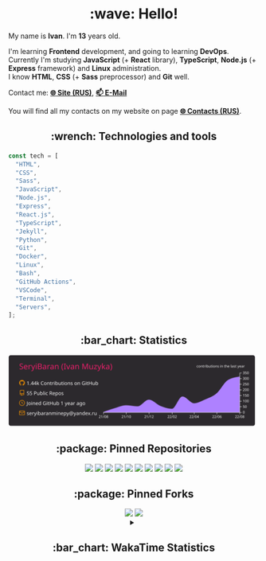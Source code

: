 <h1 align="center">:wave: Hello!</h1>

My name is **Ivan**. I'm **13** years old.

I'm learning **Frontend** development, and going to learning **DevOps**.  
Currently I'm studying **JavaScript** (+ **React** library), **TypeScript**, **Node.js** (+ **Express** framework) and **Linux** administration.  
I know **HTML**, **CSS** (+ **Sass** preprocessor) and **Git** well.

Contact me: [**:globe_with_meridians: Site (RUS)**](https://seryibaran.github.io), [**:mailbox: E-Mail**](mailto:seryibaranminepy@yandex.ru)

You will find all my contacts on my website on page [**:globe_with_meridians: Contacts (RUS)**](https://seryibaran.github.io/contacts).

<h2 align="center">:wrench: Technologies and tools</h2>

```js
const tech = [
  "HTML",
  "CSS",
  "Sass",
  "JavaScript",
  "Node.js",
  "Express",
  "React.js",
  "TypeScript",
  "Jekyll",
  "Python",
  "Git",
  "Docker",
  "Linux",
  "Bash",
  "GitHub Actions",
  "VSCode",
  "Terminal",
  "Servers",
];
```

<h2 align="center">:bar_chart: Statistics</h2>

<div align="center">
  <img src="https://raw.githubusercontent.com/SeryiBaran/seryibaran/master/profile-summary-card-output/monokai/0-profile-details.svg" />
</div>

<h2 align="center">:package: Pinned Repositories</h2>

<div align="center">
  <a href="https://github.com/SeryiBaran/seryibaran.github.io"><img src="https://github-readme-stats.vercel.app/api/pin/?username=SeryiBaran&repo=seryibaran.github.io" /></a>
  <a href="https://github.com/SeryiBaran/useUseful.js"><img src="https://github-readme-stats.vercel.app/api/pin/?username=SeryiBaran&repo=useUseful.js" /></a>
  <a href="https://github.com/SeryiBaran/sb.css"><img src="https://github-readme-stats.vercel.app/api/pin/?username=SeryiBaran&repo=sb.css" /></a>
  <a href="https://github.com/SeryiBaran/tg-it-chats"><img src="https://github-readme-stats.vercel.app/api/pin/?username=SeryiBaran&repo=tg-it-chats" /></a>
  <a href="https://github.com/SeryiBaran/dotfiles"><img src="https://github-readme-stats.vercel.app/api/pin/?username=SeryiBaran&repo=dotfiles" /></a>
  <a href="https://github.com/SeryiBaran/tools"><img src="https://github-readme-stats.vercel.app/api/pin/?username=SeryiBaran&repo=tools" /></a>
  <a href="https://github.com/SeryiBaran/ddtReactCourse"><img src="https://github-readme-stats.vercel.app/api/pin/?username=SeryiBaran&repo=ddtReactCourse" /></a>
  <a href="https://github.com/SeryiBaran/ivan-pylight-shot"><img src="https://github-readme-stats.vercel.app/api/pin/?username=SeryiBaran&repo=ivan-pylight-shot" /></a>
  <a href="https://github.com/SeryiBaran/mock-api"><img src="https://github-readme-stats.vercel.app/api/pin/?username=SeryiBaran&repo=mock-api" /></a>
  <a href="https://github.com/SeryiBaran/learn-web"><img src="https://github-readme-stats.vercel.app/api/pin/?username=SeryiBaran&repo=learn-web" /></a>
</div>

<h2 align="center">:package: Pinned Forks</h2>

<div align="center">
  <a href="https://github.com/Erghel/Answerius"><img src="https://github-readme-stats.vercel.app/api/pin/?username=Erghel&repo=Answerius" /></a>
  <a href="https://github.com/f5ociety/Trydex"><img src="https://github-readme-stats.vercel.app/api/pin/?username=f5ociety&repo=Trydex" /></a>
</div>

<details>
  <summary align="center"><h2>:bar_chart: WakaTime Statistics</h2></summary>

<!--START_SECTION:waka-->
![Code Time](http://img.shields.io/badge/Code%20Time-92%20hrs-blue)

![Profile Views](http://img.shields.io/badge/Profile%20Views-0-blue)

**🐱 My GitHub Data** 

> 🏆 1,179 Contributions in the Year 2022
 > 
> 📦 304.7 kB Used in GitHub's Storage 
 > 
> 🚫 Not Opted to Hire
 > 
> 📜 65 Public Repositories 
 > 
> 🔑 1 Private Repository 
 > 
**I'm an Early 🐤** 

```text
🌞 Morning    223 commits    █████░░░░░░░░░░░░░░░░░░░░   20.84% 
🌆 Daytime    496 commits    ███████████░░░░░░░░░░░░░░   46.36% 
🌃 Evening    339 commits    ████████░░░░░░░░░░░░░░░░░   31.68% 
🌙 Night      12 commits     ░░░░░░░░░░░░░░░░░░░░░░░░░   1.12%

```
📅 **I'm Most Productive on Wednesday** 

```text
Monday       189 commits    ████░░░░░░░░░░░░░░░░░░░░░   17.66% 
Tuesday      124 commits    ███░░░░░░░░░░░░░░░░░░░░░░   11.59% 
Wednesday    210 commits    █████░░░░░░░░░░░░░░░░░░░░   19.63% 
Thursday     140 commits    ███░░░░░░░░░░░░░░░░░░░░░░   13.08% 
Friday       174 commits    ████░░░░░░░░░░░░░░░░░░░░░   16.26% 
Saturday     122 commits    ██░░░░░░░░░░░░░░░░░░░░░░░   11.4% 
Sunday       111 commits    ██░░░░░░░░░░░░░░░░░░░░░░░   10.37%

```


📊 **This Week I Spent My Time On** 

```text
⌚︎ Time Zone: Europe/Moscow

💬 Programming Languages: 
HTML                     2 hrs 13 mins       █████░░░░░░░░░░░░░░░░░░░░   22.15% 
JavaScript               1 hr 44 mins        ████░░░░░░░░░░░░░░░░░░░░░   17.42% 
TypeScript               1 hr 28 mins        ███░░░░░░░░░░░░░░░░░░░░░░   14.76% 
SCSS                     1 hr 16 mins        ███░░░░░░░░░░░░░░░░░░░░░░   12.72% 
Markdown                 1 hr 8 mins         ██░░░░░░░░░░░░░░░░░░░░░░░   11.43%

🔥 Editors: 
VS Code                  6 hrs 54 mins       █████████████████░░░░░░░░   68.88% 
Sublime Text             3 hrs 7 mins        ███████░░░░░░░░░░░░░░░░░░   31.12%

🐱‍💻 Projects: 
vanilla                  2 hrs 3 mins        █████░░░░░░░░░░░░░░░░░░░░   20.48% 
ddtReactCourse           1 hr 38 mins        ████░░░░░░░░░░░░░░░░░░░░░   16.39% 
sb.css                   1 hr 5 mins         ██░░░░░░░░░░░░░░░░░░░░░░░   10.89% 
useUseful.js             43 mins             █░░░░░░░░░░░░░░░░░░░░░░░░   7.21% 
tg-it-chats              41 mins             █░░░░░░░░░░░░░░░░░░░░░░░░   6.82%

💻 Operating System: 
Linux                    10 hrs 1 min        █████████████████████████   100.0%

```

**I Mostly Code in JavaScript** 

```text
JavaScript               17 repos            ███████░░░░░░░░░░░░░░░░░░   31.48% 
HTML                     14 repos            ██████░░░░░░░░░░░░░░░░░░░   25.93% 
SCSS                     6 repos             ██░░░░░░░░░░░░░░░░░░░░░░░   11.11% 
Python                   5 repos             ██░░░░░░░░░░░░░░░░░░░░░░░   9.26% 
Shell                    3 repos             █░░░░░░░░░░░░░░░░░░░░░░░░   5.56%

```


**Timeline**

![Chart not found](https://raw.githubusercontent.com/SeryiBaran/SeryiBaran/master/charts/bar_graph.png) 


 Last Updated on 31/08/2022 12:43:11 UTC
<!--END_SECTION:waka-->

</details>

